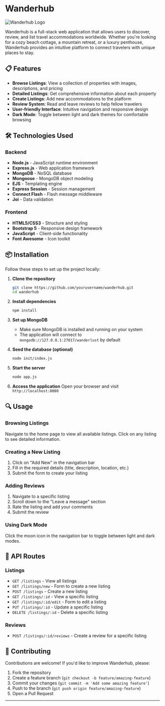 # Wanderhub

![Wanderhub Logo](https://img.shields.io/badge/Wanderhub-Travel%20Listings-brightgreen)

Wanderhub is a full-stack web application that allows users to discover, review, and list travel accommodations worldwide. Whether you're looking for a cozy beach cottage, a mountain retreat, or a luxury penthouse, Wanderhub provides an intuitive platform to connect travelers with unique places to stay.

## 📋 Features

- **Browse Listings**: View a collection of properties with images, descriptions, and pricing
- **Detailed Listings**: Get comprehensive information about each property
- **Create Listings**: Add new accommodations to the platform
- **Review System**: Read and leave reviews to help fellow travelers
- **User-friendly Interface**: Intuitive navigation and responsive design
- **Dark Mode**: Toggle between light and dark themes for comfortable browsing

## 🛠️ Technologies Used

### Backend
- **Node.js** - JavaScript runtime environment
- **Express.js** - Web application framework
- **MongoDB** - NoSQL database
- **Mongoose** - MongoDB object modeling
- **EJS** - Templating engine
- **Express Session** - Session management
- **Connect Flash** - Flash message middleware
- **Joi** - Data validation

### Frontend
- **HTML5/CSS3** - Structure and styling
- **Bootstrap 5** - Responsive design framework
- **JavaScript** - Client-side functionality
- **Font Awesome** - Icon toolkit

## 📦 Installation

Follow these steps to set up the project locally:

1. **Clone the repository**
   ```bash
   git clone https://github.com/yourusername/wanderhub.git
   cd wanderhub
   ```

2. **Install dependencies**
   ```bash
   npm install
   ```

3. **Set up MongoDB**
   - Make sure MongoDB is installed and running on your system
   - The application will connect to `mongodb://127.0.0.1:27017/wanderlust` by default

4. **Seed the database (optional)**
   ```bash
   node init/index.js
   ```

5. **Start the server**
   ```bash
   node app.js
   ```

6. **Access the application**
   Open your browser and visit `http://localhost:8080`

## 🔍 Usage

### Browsing Listings
Navigate to the home page to view all available listings. Click on any listing to see detailed information.

### Creating a New Listing
1. Click on "Add New" in the navigation bar
2. Fill in the required details (title, description, location, etc.)
3. Submit the form to create your listing

### Adding Reviews
1. Navigate to a specific listing
2. Scroll down to the "Leave a message" section
3. Rate the listing and add your comments
4. Submit the review

### Using Dark Mode
Click the moon icon in the navigation bar to toggle between light and dark modes.

## 🔄 API Routes

### Listings
- `GET /listings` - View all listings
- `GET /listings/new` - Form to create a new listing
- `POST /listings` - Create a new listing
- `GET /listings/:id` - View a specific listing
- `GET /listings/:id/edit` - Form to edit a listing
- `PUT /listings/:id` - Update a specific listing
- `DELETE /listings/:id` - Delete a specific listing

### Reviews
- `POST /listings/:id/reviews` - Create a review for a specific listing

## 👥 Contributing

Contributions are welcome! If you'd like to improve Wanderhub, please:

1. Fork the repository
2. Create a feature branch (`git checkout -b feature/amazing-feature`)
3. Commit your changes (`git commit -m 'Add some amazing feature'`)
4. Push to the branch (`git push origin feature/amazing-feature`)
5. Open a Pull Request



---